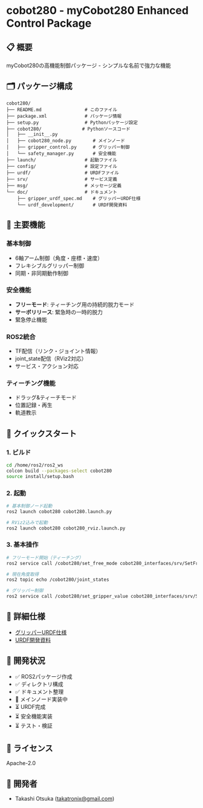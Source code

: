 # cobot280 - myCobot280 Enhanced Control Package

## 📋 概要
myCobot280の高機能制御パッケージ - シンプルな名前で強力な機能

## 🗂️ パッケージ構成

```
cobot280/
├── README.md                # このファイル
├── package.xml              # パッケージ情報
├── setup.py                 # Pythonパッケージ設定
├── cobot280/               # Pythonソースコード
│   ├── __init__.py
│   ├── cobot280_node.py        # メインノード
│   ├── gripper_control.py      # グリッパー制御
│   └── safety_manager.py       # 安全機能
├── launch/                  # 起動ファイル
├── config/                  # 設定ファイル
├── urdf/                    # URDFファイル
├── srv/                     # サービス定義
├── msg/                     # メッセージ定義
└── doc/                     # ドキュメント
    ├── gripper_urdf_spec.md    # グリッパーURDF仕様
    └── urdf_development/       # URDF開発資料
```

## 🎯 主要機能

### **基本制御**
- 6軸アーム制御（角度・座標・速度）
- フレキシブルグリッパー制御
- 同期・非同期動作制御

### **安全機能**
- **フリーモード**: ティーチング用の持続的脱力モード
- **サーボリリース**: 緊急時の一時的脱力
- 緊急停止機能

### **ROS2統合**
- TF配信（リンク・ジョイント情報）
- joint_state配信（RViz2対応）
- サービス・アクション対応

### **ティーチング機能**
- ドラッグ&ティーチモード
- 位置記録・再生
- 軌道教示

## 🚀 クイックスタート

### **1. ビルド**
```bash
cd /home/ros2/ros2_ws
colcon build --packages-select cobot280
source install/setup.bash
```

### **2. 起動**
```bash
# 基本制御ノード起動
ros2 launch cobot280 cobot280.launch.py

# RViz2込みで起動
ros2 launch cobot280 cobot280_rviz.launch.py
```

### **3. 基本操作**
```bash
# フリーモード開始（ティーチング）
ros2 service call /cobot280/set_free_mode cobot280_interfaces/srv/SetFreeMode "{free_mode: true}"

# 現在角度取得
ros2 topic echo /cobot280/joint_states

# グリッパー制御
ros2 service call /cobot280/set_gripper_value cobot280_interfaces/srv/SetGripperValue "{value: 50}"
```

## 📖 詳細仕様

- [グリッパーURDF仕様](doc/gripper_urdf_spec.md)
- [URDF開発資料](doc/urdf_development/)

## 🔧 開発状況

- ✅ ROS2パッケージ作成
- ✅ ディレクトリ構成
- ✅ ドキュメント整理
- 🔄 メインノード実装中
- ⏳ URDF完成
- ⏳ 安全機能実装
- ⏳ テスト・検証

## 📝 ライセンス
Apache-2.0

## 👥 開発者
- Takashi Otsuka (takatronix@gmail.com)
